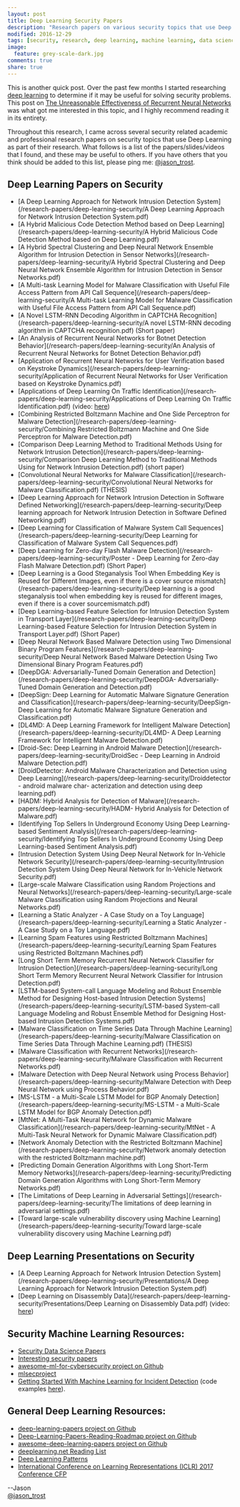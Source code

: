 ```yaml
---
layout: post
title: Deep Learning Security Papers
description: "Research papers on various security topics that use Deep Learning"
modified: 2016-12-29
tags: [security, research, deep learning, machine learning, data science]
image:
  feature: grey-scale-dark.jpg
comments: true
share: true
---
```


This is another quick post.  Over the past few months I started researching [deep learning](https://en.wikipedia.org/wiki/Deep_learning) to determine if it may be useful for solving security problems.  This post on [The Unreasonable Effectiveness of Recurrent Neural Networks](http://karpathy.github.io/2015/05/21/rnn-effectiveness/) was what got me interested in this topic, and I highly recommend reading it in its entirety.  

Throughout this research, I came across several security related academic and professional research papers on security topics that use Deep Learning as part of their research.  What follows is a list of the papers/slides/videos that I found, and these may be useful to others.  If you have others that you think should be added to this list, please ping me: [@jason_trost](https://twitter.com/jason_trost).

## Deep Learning Papers on Security

* [A Deep Learning Approach for Network Intrusion Detection System](/research-papers/deep-learning-security/A Deep Learning Approach for Network Intrusion Detection System.pdf)
* [A Hybrid Malicious Code Detection Method based on Deep Learning](/research-papers/deep-learning-security/A Hybrid Malicious Code Detection Method based on Deep Learning.pdf)
* [A Hybrid Spectral Clustering and Deep Neural Network Ensemble Algorithm for Intrusion Detection in Sensor Networks](/research-papers/deep-learning-security/A Hybrid Spectral Clustering and Deep Neural Network Ensemble Algorithm for Intrusion Detection in Sensor Networks.pdf)
* [A Multi-task Learning Model for Malware Classification with Useful File Access Pattern from API Call Sequence](/research-papers/deep-learning-security/A Multi-task Learning Model for Malware Classification with Useful File Access Pattern from API Call Sequence.pdf)
* [A Novel LSTM-RNN Decoding Algorithm in CAPTCHA Recognition](/research-papers/deep-learning-security/A novel LSTM-RNN decoding algorithm in CAPTCHA recognition.pdf) (Short paper)
* [An Analysis of Recurrent Neural Networks for Botnet Detection Behavior](/research-papers/deep-learning-security/An Analysis of Recurrent Neural Networks for Botnet Detection Behavior.pdf)
* [Application of Recurrent Neural Networks for User Verification based on Keystroke Dynamics](/research-papers/deep-learning-security/Application of Recurrent Neural Networks for User Verification based on Keystroke Dynamics.pdf)
* [Applications of Deep Learning On Traffic Identification](/research-papers/deep-learning-security/Applications of Deep Learning On Traffic Identification.pdf) (video: [here](https://www.youtube.com/watch?v=yZ-Y1WCM0lc))
* [Combining Restricted Boltzmann Machine and One Side Perceptron for Malware Detection](/research-papers/deep-learning-security/Combining Restricted Boltzmann Machine and One Side Perceptron for Malware Detection.pdf)
* [Comparison Deep Learning Method to Traditional Methods Using for Network Intrusion Detection](/research-papers/deep-learning-security/Comparison Deep Learning Method to Traditional Methods Using for Network Intrusion Detection.pdf) (short paper)
* [Convolutional Neural Networks for Malware Classification](/research-papers/deep-learning-security/Convolutional Neural Networks for Malware Classification.pdf) (THESIS)
* [Deep Learning Approach for Network Intrusion Detection in Software Defined Networking](/research-papers/deep-learning-security/Deep learning approach for Network Intrusion Detection in Software Defined Networking.pdf)
* [Deep Learning for Classification of Malware System Call Sequences](/research-papers/deep-learning-security/Deep Learning for Classification of Malware System Call Sequences.pdf)
* [Deep Learning for Zero-day Flash Malware Detection](/research-papers/deep-learning-security/Poster - Deep Learning for Zero-day Flash Malware Detection.pdf) (Short Paper)
* [Deep Learning is a Good Steganalysis Tool When Embedding Key is Reused for Different Images, even if there is a cover source mismatch](/research-papers/deep-learning-security/Deep learning is a good steganalysis tool when embedding key is reused for different images, even if there is a cover sourcemismatch.pdf)
* [Deep Learning-based Feature Selection for Intrusion Detection System in Transport Layer](/research-papers/deep-learning-security/Deep Learning-based Feature Selection for Intrusion Detection System in Transport Layer.pdf) (Short Paper)
* [Deep Neural Network Based Malware Detection using Two Dimensional Binary Program Features](/research-papers/deep-learning-security/Deep Neural Network Based Malware Detection Using Two Dimensional Binary Program Features.pdf)
* [DeepDGA: Adversarially-Tuned Domain Generation and Detection](/research-papers/deep-learning-security/DeepDGA- Adversarially-Tuned Domain Generation and Detection.pdf)
* [DeepSign: Deep Learning for Automatic Malware Signature Generation and Classification](/research-papers/deep-learning-security/DeepSign- Deep Learning for Automatic Malware Signature Generation and Classification.pdf)
* [DL4MD: A Deep Learning Framework for Intelligent Malware Detection](/research-papers/deep-learning-security/DL4MD- A Deep Learning Framework for Intelligent Malware Detection.pdf)
* [Droid-Sec: Deep Learning in Android Malware Detection](/research-papers/deep-learning-security/DroidSec - Deep Learning in Android Malware Detection.pdf)
* [DroidDetector: Android Malware Characterization and Detection using Deep Learning](/research-papers/deep-learning-security/Droiddetector - android malware char- acterization and detection using deep learning.pdf)
* [HADM: Hybrid Analysis for Detection of Malware](/research-papers/deep-learning-security/HADM- Hybrid Analysis for Detection of Malware.pdf)
* [Identifying Top Sellers In Underground Economy Using Deep Learning-based Sentiment Analysis](/research-papers/deep-learning-security/Identifying Top Sellers In Underground Economy Using Deep Learning-based Sentiment Analysis.pdf)
* [Intrusion Detection System Using Deep Neural Network for In-Vehicle Network Security](/research-papers/deep-learning-security/Intrusion Detection System Using Deep Neural Network for In-Vehicle Network Security.pdf)
* [Large-scale Malware Classification using Random Projections and Neural Networks](/research-papers/deep-learning-security/Large-scale Malware Classification using Random Projections and Neural Networks.pdf)
* [Learning a Static Analyzer - A Case Study on a Toy Language](/research-papers/deep-learning-security/Learning a Static Analyzer - A Case Study on a Toy Language.pdf)
* [Learning Spam Features using Restricted Boltzmann Machines](/research-papers/deep-learning-security/Learning Spam Features using Restricted Boltzmann Machines.pdf)
* [Long Short Term Memory Recurrent Neural Network Classifier for Intrusion Detection](/research-papers/deep-learning-security/Long Short Term Memory Recurrent Neural Network Classifier for Intrusion Detection.pdf)
* [LSTM-based System-call Language Modeling and Robust Ensemble Method for Designing Host-based Intrusion Detection Systems](/research-papers/deep-learning-security/LSTM-based System-call Language Modeling and Robust Ensemble Method for Designing Host-based Intrusion Detection Systems.pdf)
* [Malware Classification on Time Series Data Through Machine Learning](/research-papers/deep-learning-security/Malware Classification on Time Series Data Through Machine Learning.pdf) (THESIS)
* [Malware Classification with Recurrent Networks](/research-papers/deep-learning-security/Malware Classification with Recurrent Networks.pdf)
* [Malware Detection with Deep Neural Network using Process Behavior](/research-papers/deep-learning-security/Malware Detection with Deep Neural Network using Process Behavior.pdf)
* [MS-LSTM - a Multi-Scale LSTM Model for BGP Anomaly Detection](/research-papers/deep-learning-security/MS-LSTM - a Multi-Scale LSTM Model for BGP Anomaly Detection.pdf)
* [MtNet: A Multi-Task Neural Network for Dynamic Malware Classification](/research-papers/deep-learning-security/MtNet - A Multi-Task Neural Network for Dynamic Malware Classification.pdf)
* [Network Anomaly Detection with the Restricted Boltzmann Machine](/research-papers/deep-learning-security/Network anomaly detection with the restricted Boltzmann machine.pdf)
* [Predicting Domain Generation Algorithms with Long Short-Term Memory Networks](/research-papers/deep-learning-security/Predicting Domain Generation Algorithms with Long Short-Term Memory Networks.pdf)
* [The Limitations of Deep Learning in Adversarial Settings](/research-papers/deep-learning-security/The limitations of deep learning in adversarial settings.pdf)
* [Toward large-scale vulnerability discovery using Machine Learning](/research-papers/deep-learning-security/Toward large-scale vulnerability discovery using Machine Learning.pdf)

## Deep Learning Presentations on Security

* [A Deep Learning Approach for Network Intrusion Detection System](/research-papers/deep-learning-security/Presentations/A Deep Learning Approach for Network Intrusion Detection System.pdf)
* [Deep Learning on Disassembly Data](/research-papers/deep-learning-security/Presentations/Deep Learning on Disassembly Data.pdf) (video: [here](https://www.youtube.com/watch?v=LQh8dktQReI))

## Security Machine Learning Resources:

* [Security Data Science Papers](/security-datascience-papers/)
* [Interesting security papers](/interesting-security-papers/)
* [awesome-ml-for-cybersecurity project on Github](https://github.com/jivoi/awesome-ml-for-cybersecurity/blob/master/README.md)
* [mlsecproject](http://www.mlsecproject.org/)
* [Getting Started With Machine Learning for Incident Detection](https://speakerdeck.com/davidjbianco/getting-started-with-machine-learning-for-incident-detection) (code examples [here](https://github.com/DavidJBianco/Clearcut)).

## General Deep Learning Resources:

* [deep-learning-papers project on Github](https://github.com/sbrugman/deep-learning-papers)
* [Deep-Learning-Papers-Reading-Roadmap project on Github](https://github.com/songrotek/Deep-Learning-Papers-Reading-Roadmap)
* [awesome-deep-learning-papers project on Github](https://github.com/terryum/awesome-deep-learning-papers)
* [deeplearning.net Reading List](http://deeplearning.net/reading-list/)
* [Deep Learning Patterns](http://www.deeplearningpatterns.com/doku.php/start)
* [International Conference on Learning Representations (ICLR) 2017 Conference CFP](https://openreview.net/group?id=ICLR.cc/2017/conference)


--Jason
<br />[@jason_trost](https://twitter.com/#!/jason_trost)
